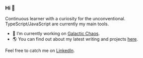 ### Hi 👋

Continuous learner with a curiosity for the unconventional. TypeScript/JavaScript are currently my main tools.

- 🔭 I’m currently working on [Galactic Chaos](https://github.com/rafaelws/galactic-chaos).
- 🌎 You can find out about my latest writing and projects [here](https://rafaelws.github.io/).

Feel free to catch me on [LinkedIn](https://www.linkedin.com/in/rafaelws/).
